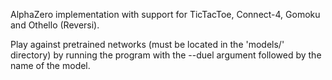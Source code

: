 AlphaZero implementation with support for TicTacToe, Connect-4, Gomoku and Othello (Reversi). 

Play against pretrained networks (must be located in the 'models/' directory) by running the program with the --duel argument followed by the name of the model. 
